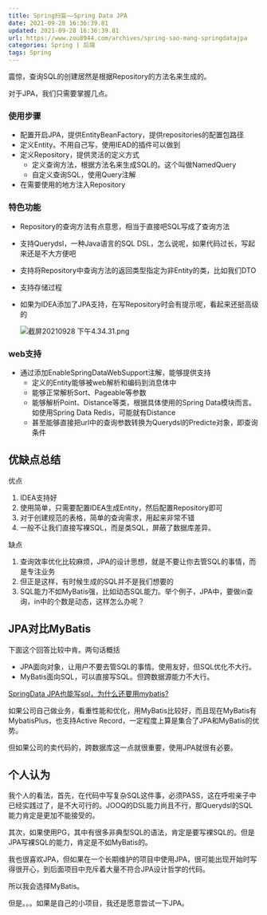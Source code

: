 ```yaml
---
title: Spring扫盲——Spring Data JPA
date: 2021-09-28 16:36:39.81
updated: 2021-09-28 16:36:39.81
url: https://www.zou8944.com/archives/spring-sao-mang-springdatajpa
categories: Spring | 后端
tags: Spring
---
```


震惊，查询SQL的创建居然是根据Repository的方法名来生成的。

对于JPA，我们只需要掌握几点。

<!-- more -->

### 使用步骤

- 配置开启JPA，提供EntityBeanFactory，提供repositories的配置包路径
- 定义Entity。不用自己写，使用IEAD的插件可以做到
- 定义Repository，提供灵活的定义方式
    - 定义查询方法，根据方法名来生成SQL的。这个叫做NamedQuery
    - 自定义查询SQL，使用Query注解
- 在需要使用的地方注入Repository

### 特色功能

- Repository的查询方法有点意思，相当于直接吧SQL写成了查询方法
- 支持Querydsl，一种Java语言的SQL DSL，怎么说呢，如果代码过长，写起来还是不大方便吧
- 支持将Repository中查询方法的返回类型指定为非Entity的类，比如我们DTO
- 支持存储过程
- 如果为IDEA添加了JPA支持，在写Repository时会有提示呢，看起来还挺高级的

    ![截屏20210928 下午4.34.31.png](https://gdz.oss-cn-shenzhen.aliyuncs.com/halo/%E6%88%AA%E5%B1%8F2021-09-28%20%E4%B8%8B%E5%8D%884.34.31_1632818107252.png)

### web支持

- 通过添加EnableSpringDataWebSupport注解，能够提供支持
    - 定义的Entity能够被web解析和编码到消息体中
    - 能够正常解析Sort、Pageable等参数
    - 能够解析Point、Distance等类，根据具体使用的Spring Data模块而言。如使用Spring Data Redis，可能就有Distance
    - 甚至能够直接把url中的查询参数转换为Querydsl的Predicte对象，即查询条件

## 优缺点总结

优点

1. IDEA支持好
2. 使用简单，只需要配置IDEA生成Entity，然后配置Repository即可
3. 对于创建规范的表格，简单的查询需求，用起来非常不错
4. 一般不让我们直接写裸SQL，而是类SQL，屏蔽了数据库差异。

缺点

1. 查询效率优化比较麻烦，JPA的设计思想，就是不要让你去管SQL的事情，而是专注业务
2. 但正是这样，有时候生成的SQL并不是我们想要的
3. SQL能力不如MyBatis强，比如动态SQL能力。举个例子，JPA中，要做in查询，in中的个数是动态，这样怎么办呢？

## JPA对比MyBatis

下面这个回答比较中肯。两句话概括

- JPA面向对象，让用户不要去管SQL的事情。使用友好，但SQL优化不大行。
- MyBatis面向SQL，可以直接写SQL。但跨数据源能力不大行。

[SpringData JPA也能写sql，为什么还要用mybatis?](https://www.zhihu.com/question/348496459/answer/842120407)

如果公司自己做业务，看重性能和优化，用MyBatis比较好，而且现在MyBatis有MybatisPlus，也支持Active Record，一定程度上算是集合了JPA和MyBatis的优势。

但如果公司的卖代码的，跨数据库这一点就很重要，使用JPA就很有必要。

## 个人认为

我个人的看法，首先，在代码中写复杂SQL这件事，必须PASS，这在呼啦亲子中已经实践过了，是不大可行的。JOOQ的DSL能力尚且不行，那Querydsl的SQL能力肯定是更加不能接受的。

其次，如果使用PG，其中有很多非典型SQL的语法，肯定是要写裸SQL的。但是JPA写裸SQL的能力，肯定是不如MyBatis的。

我也很喜欢JPA，但如果在一个长期维护的项目中使用JPA，很可能出现开始时写得很开心，到后面项目中充斥着大量不符合JPA设计哲学的代码。

所以我会选择MyBatis。

但是。。。如果是自己的小项目，我还是愿意尝试一下JPA。